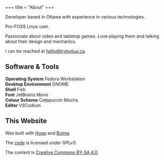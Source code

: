 +++
title = "About"
+++

Developer based in Ottawa with experience in various technologies.

Pro-FOSS Linux user.

Passionate about video and tabletop games. Love playing them and talking
about their design and mechanics.

I can be reached at
[hello@trytonlux.ca](mailto:hello@trytonlux.ca).

## Software & Tools

**Operating System** Fedora Workstation\
**Desktop Environment** GNOME\
**Shell** Fish\
**Font** JetBrains Mono\
**Colour Scheme** Catppuccin Mocha\
**Editor** VSCodium


## This Website

Was built with [Hugo](https://gohugo.io) and [Bulma](https://bulma.io)

The [code](https://github.com/tryton-vanmeer/tryton-vanmeer.github.io)
is licensed under GPLv3.

The content is [Creative Commons BY-SA 4.0](https://creativecommons.org/licenses/by-sa/4.0).
